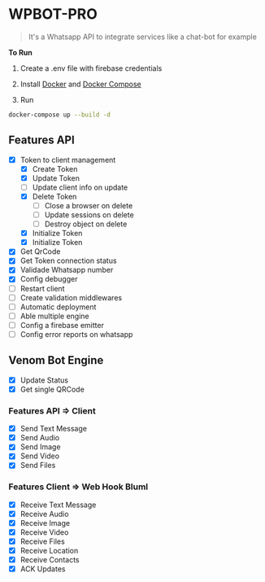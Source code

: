 # WPBOT-PRO

> It's a Whatsapp API to integrate services like a chat-bot for example

**To Run**

1. Create a .env file with firebase credentials

2. Install [Docker](https://docs.docker.com/engine/install/) and [Docker Compose](https://docs.docker.com/compose/install/)

3. Run 

```bash
docker-compose up --build -d
```

## Features API

- [x]  Token to client management
    - [x]  Create Token
    - [x]  Update Token
    - [ ]  Update client info on update
    - [x]  Delete Token
        - [ ]  Close a browser on delete
        - [ ]  Update sessions on delete
        - [ ]  Destroy object on delete
    - [x]  Initialize Token
    - [x]  Initialize Token
- [x]  Get QrCode
- [x]  Get Token connection status
- [x]  Validade Whatsapp number
- [x]  Config debugger
- [ ]  Restart client
- [ ]  Create validation middlewares
- [ ]  Automatic deployment
- [ ]  Able multiple engine
- [ ]  Config a firebase emitter
- [ ]  Config error reports on whatsapp

## Venom Bot Engine

- [x]  Update Status
- [x]  Get single QRCode

### Features API ⇒ Client

- [x]  Send Text Message
- [x]  Send Audio
- [x]  Send Image
- [x]  Send Video
- [x]  Send Files

### Features Client ⇒ Web Hook Bluml

- [x]  Receive Text Message
- [x]  Receive Audio
- [x]  Receive Image
- [x]  Receive Video
- [x]  Receive Files
- [x]  Receive Location
- [x]  Receive Contacts
- [x]  ACK Updates